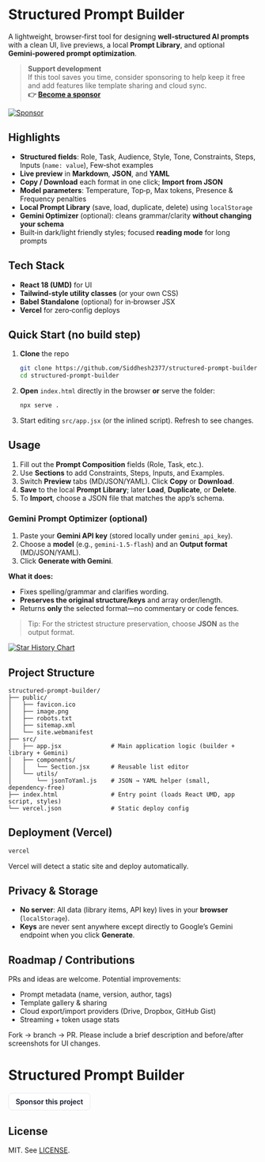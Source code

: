 # Structured Prompt Builder

A lightweight, browser‑first tool for designing **well‑structured AI prompts** with a clean UI, live previews, a local **Prompt Library**, and optional **Gemini‑powered prompt optimization**.

> **Support development**  
> If this tool saves you time, consider sponsoring to help keep it free and add features like template sharing and cloud sync.  
> **👉 [Become a sponsor](https://github.com/sponsors/Siddhesh2377)**

[![Sponsor](https://img.shields.io/badge/Sponsor-@Siddhesh2377-ea4aaa?logo=githubsponsors&logoColor=white)](https://github.com/sponsors/Siddhesh2377)


## Highlights

* **Structured fields**: Role, Task, Audience, Style, Tone, Constraints, Steps, Inputs (`name: value`), Few‑shot examples
* **Live preview** in **Markdown**, **JSON**, and **YAML**
* **Copy / Download** each format in one click; **Import from JSON**
* **Model parameters**: Temperature, Top‑p, Max tokens, Presence & Frequency penalties
* **Local Prompt Library** (save, load, duplicate, delete) using `localStorage`
* **Gemini Optimizer** (optional): cleans grammar/clarity **without changing your schema**
* Built‑in dark/light friendly styles; focused **reading mode** for long prompts

## Tech Stack

* **React 18 (UMD)** for UI
* **Tailwind‑style utility classes** (or your own CSS)
* **Babel Standalone** (optional) for in‑browser JSX
* **Vercel** for zero‑config deploys

## Quick Start (no build step)

1. **Clone** the repo

   ```bash
   git clone https://github.com/Siddhesh2377/structured-prompt-builder.git
   cd structured-prompt-builder
   ```
2. **Open** `index.html` directly in the browser **or** serve the folder:

   ```bash
   npx serve .
   ```
3. Start editing `src/app.jsx` (or the inlined script). Refresh to see changes.

## Usage

1. Fill out the **Prompt Composition** fields (Role, Task, etc.).
2. Use **Sections** to add Constraints, Steps, Inputs, and Examples.
3. Switch **Preview** tabs (MD/JSON/YAML). Click **Copy** or **Download**.
4. **Save** to the local **Prompt Library**; later **Load**, **Duplicate**, or **Delete**.
5. To **Import**, choose a JSON file that matches the app’s schema.

### Gemini Prompt Optimizer (optional)

1. Paste your **Gemini API key** (stored locally under `gemini_api_key`).
2. Choose a **model** (e.g., `gemini-1.5-flash`) and an **Output format** (MD/JSON/YAML).
3. Click **Generate with Gemini**.

**What it does:**

* Fixes spelling/grammar and clarifies wording.
* **Preserves the original structure/keys** and array order/length.
* Returns **only** the selected format—no commentary or code fences.

> Tip: For the strictest structure preservation, choose **JSON** as the output format.

[![Star History Chart](https://api.star-history.com/svg?repos=Siddhesh2377/structured-prompt-builder&type=Date)](https://star-history.com/Siddhesh2377/structured-prompt-builder)

## Project Structure

```
structured-prompt-builder/
├── public/
│   ├── favicon.ico
│   ├── image.png
│   ├── robots.txt
│   ├── sitemap.xml
│   └── site.webmanifest
├── src/
│   ├── app.jsx              # Main application logic (builder + library + Gemini)
│   ├── components/
│   │   └── Section.jsx      # Reusable list editor
│   └── utils/
│       └── jsonToYaml.js    # JSON → YAML helper (small, dependency‑free)
├── index.html               # Entry point (loads React UMD, app script, styles)
└── vercel.json              # Static deploy config
```

## Deployment (Vercel)

```bash
vercel
```

Vercel will detect a static site and deploy automatically.

## Privacy & Storage

* **No server**: All data (library items, API key) lives in your **browser** (`localStorage`).
* **Keys** are never sent anywhere except directly to Google’s Gemini endpoint when you click **Generate**.

## Roadmap / Contributions

PRs and ideas are welcome. Potential improvements:

* Prompt metadata (name, version, author, tags)
* Template gallery & sharing
* Cloud export/import providers (Drive, Dropbox, GitHub Gist)
* Streaming + token usage stats

Fork → branch → PR. Please include a brief description and before/after screenshots for UI changes.

# Structured Prompt Builder

<p>
  <a href="https://github.com/sponsors/Siddhesh2377" target="_blank" rel="noopener"
     style="display:inline-block;padding:8px 14px;border:1px solid #e5e7eb;border-radius:8px;background:#fff;color:#111827;font-weight:600;text-decoration:none;">
    Sponsor this project
  </a>
</p>

## License

MIT. See [LICENSE](LICENSE).

